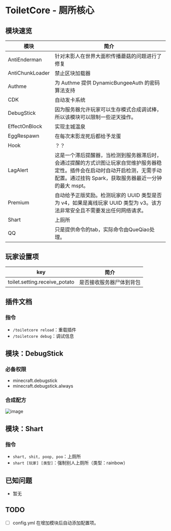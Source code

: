 # ToiletCore - 厕所核心

## 模块速览

| 模块              | 简介                                                                                               |
|-----------------|--------------------------------------------------------------------------------------------------|
| AntiEnderman    | 针对末影人在世界大面积传播蘑菇的问题进行了修复                                                                          |
| AntiChunkLoader | 禁止区块加载器                                                                                          |
| Authme          | 为 Authme 提供 DynamicBungeeAuth 的密码算法支持                                                            |
| CDK             | 自动发卡系统                                                                                           |
| DebugStick      | 因为服务器允许玩家可以生存模式合成调试棒，所以该模块可以限制一些逆天操作。                                                            |
| EffectOnBlock   | 实现主城温泉                                                                                           |
| EggRespawn      | 在每次末影龙死后都给予龙蛋                                                                                    |
| Hook            | ？？                                                                                               |
| LagAlert        | 这是一个滞后提醒器，当检测到服务器滞后时，会通过提醒的方式识图让玩家自觉维护服务器稳定性。插件会在启动时自动开启检测，无需手动配置。通过挂钩 Spark，获取服务器最近一分钟的最大 mspt。 |
| Premium         | 自动给予正版奖励。检测玩家的 UUID 类型是否为 v4，如果是离线玩家 UUID 类型为 v3。该方法非常安全且不需要发出任何网络请求。                            |
| Shart           | 上厕所                                                                                              |
| QQ              | 只是提供命令的tab，实际命令由QueQiao处理。                                                                       |

## 玩家设置项

| key                           | 简介           |
|-------------------------------|--------------|
| toilet.setting.receive_potato | 是否接收服务器尸体到背包 |

## 插件文档

### 指令

- `/toiletcore reload`：重载插件
- `/toiletcore debug`：调试信息

## 模块：DebugStick

### 必备权限

- minecraft.debugstick
- minecraft.debugstick.always

### 合成配方

![image](https://user-images.githubusercontent.com/77124888/175134422-a4c1c9c8-3ab6-4693-9fec-0f3cfa30e17e.png)

## 模块：Shart

### 指令

- `shart, shit, poop, poo`：上厕所
- `shart [玩家] [类型]`：强制别人上厕所（类型：rainbow）

## 已知问题

- 暂无

## TODO

- [ ] config.yml 在增加模块后自动添加配置项。
